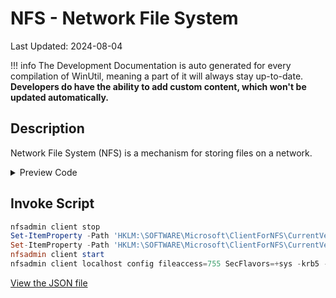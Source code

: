 ﻿# NFS - Network File System

Last Updated: 2024-08-04


!!! info
     The Development Documentation is auto generated for every compilation of WinUtil, meaning a part of it will always stay up-to-date. **Developers do have the ability to add custom content, which won't be updated automatically.**


## Description

Network File System (NFS) is a mechanism for storing files on a network.

<!-- BEGIN CUSTOM CONTENT -->

<!-- END CUSTOM CONTENT -->

<details>
<summary>Preview Code</summary>

```json
{
    "Content":  "NFS - Network File System",
    "Description":  "Network File System (NFS) is a mechanism for storing files on a network.",
    "category":  "Features",
    "panel":  "1",
    "Order":  "a014_",
    "feature":  [
                    "ServicesForNFS-ClientOnly",
                    "ClientForNFS-Infrastructure",
                    "NFS-Administration"
                ],
    "InvokeScript":  [
                         "nfsadmin client stop",
                         "Set-ItemProperty -Path \u0027HKLM:\\SOFTWARE\\Microsoft\\ClientForNFS\\CurrentVersion\\Default\u0027 -Name \u0027AnonymousUID\u0027 -Type DWord -Value 0",
                         "Set-ItemProperty -Path \u0027HKLM:\\SOFTWARE\\Microsoft\\ClientForNFS\\CurrentVersion\\Default\u0027 -Name \u0027AnonymousGID\u0027 -Type DWord -Value 0",
                         "nfsadmin client start",
                         "nfsadmin client localhost config fileaccess=755 SecFlavors=+sys -krb5 -krb5i"
                     ]
}
```
</details>

## Invoke Script

```powershell
nfsadmin client stop
Set-ItemProperty -Path 'HKLM:\SOFTWARE\Microsoft\ClientForNFS\CurrentVersion\Default' -Name 'AnonymousUID' -Type DWord -Value 0
Set-ItemProperty -Path 'HKLM:\SOFTWARE\Microsoft\ClientForNFS\CurrentVersion\Default' -Name 'AnonymousGID' -Type DWord -Value 0
nfsadmin client start
nfsadmin client localhost config fileaccess=755 SecFlavors=+sys -krb5 -krb5i

```
<!-- BEGIN SECOND CUSTOM CONTENT -->

<!-- END SECOND CUSTOM CONTENT -->

[View the JSON file](https://github.com/ChrisTitusTech/winutil/tree/main/config/feature.json)

